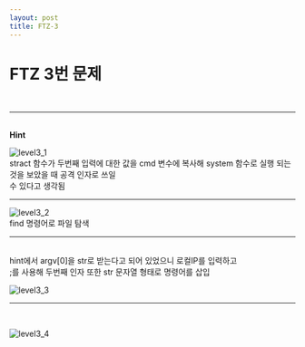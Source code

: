 ```yaml
---
layout: post
title: FTZ-3
---
```

<h1>FTZ 3번 문제</h1>


<br>

___

<br>
<strong>Hint</strong>
<br>

![level3_1](https://user-images.githubusercontent.com/39820421/61165798-0d4b6880-a560-11e9-8e4e-4f402ca45c63.png)
<br>
stract 함수가 두번째 입력에 대한 값을 cmd 변수에 복사해 system 함수로 실행 되는것을 보았을 때 공격 인자로 쓰일<br> 수 있다고 생각됨

____


![level3_2](https://user-images.githubusercontent.com/39820421/61165799-0d4b6880-a560-11e9-8cc2-991f2fc1eee2.png)
<br>find 명령어로 파일 탐색

___

<br>
hint에서 argv[0]을 str로 받는다고 되어 있었으니 로컬IP를 입력하고 <br>;를 사용해 두번째 인자 또한 str 문자열 형태로 명령어를 삽입

![level3_3](https://user-images.githubusercontent.com/39820421/61165800-0d4b6880-a560-11e9-846b-de072c67703e.png)

___
<br>

![level3_4](https://user-images.githubusercontent.com/39820421/61165801-0d4b6880-a560-11e9-95ab-c8839dec1db2.png)
